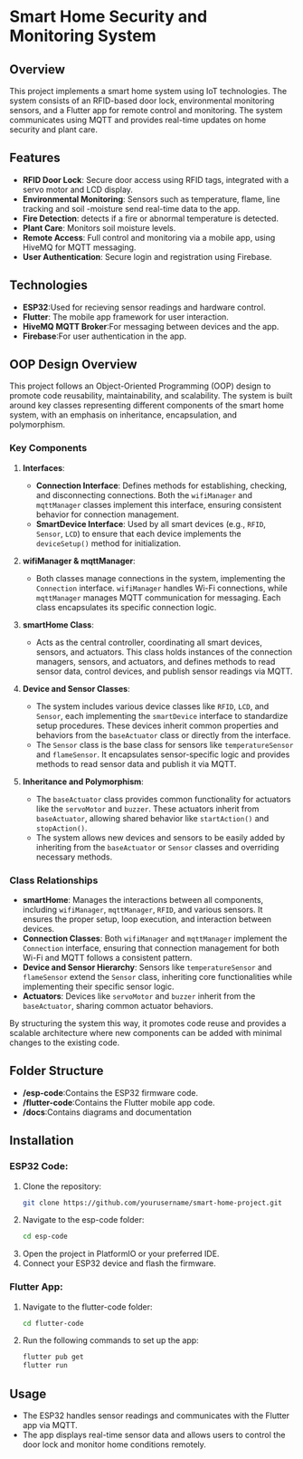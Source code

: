 ﻿# Smart Home Security and Monitoring System
## Overview
This project implements a smart home system using IoT technologies. The system consists of an RFID-based door lock, environmental monitoring sensors, and a Flutter app for remote control and monitoring. The system communicates using MQTT and provides real-time updates on home security and plant care.

## Features
- **RFID Door Lock**: Secure door access using RFID tags, integrated with a servo motor and LCD display.
- **Environmental Monitoring**: Sensors such as temperature, flame, line tracking and soil -moisture send real-time data to the app.
- **Fire Detection**: detects if a fire or abnormal temperature is detected.
- **Plant Care**: Monitors soil moisture levels.
- **Remote Access**: Full control and monitoring via a mobile app, using HiveMQ for MQTT messaging.
- **User Authentication**: Secure login and registration using Firebase.
  
## Technologies
- **ESP32**:Used for recieving sensor readings and hardware control.
- **Flutter**: The mobile app framework for user interaction.
- **HiveMQ MQTT Broker**:For messaging between devices and the app.
- **Firebase**:For user authentication in the app.
  
## OOP Design Overview
This project follows an Object-Oriented Programming (OOP) design to promote code reusability, maintainability, and scalability. The system is built around key classes representing different components of the smart home system, with an emphasis on inheritance, encapsulation, and polymorphism.

### Key Components

1. **Interfaces**:
   - **Connection Interface**: Defines methods for establishing, checking, and disconnecting connections. Both the `wifiManager` and `mqttManager` classes implement this interface, ensuring consistent behavior for connection management.
   - **SmartDevice Interface**: Used by all smart devices (e.g., `RFID`, `Sensor`, `LCD`) to ensure that each device implements the `deviceSetup()` method for initialization.

2. **wifiManager & mqttManager**:
   - Both classes manage connections in the system, implementing the `Connection` interface. `wifiManager` handles Wi-Fi connections, while `mqttManager` manages MQTT communication for messaging. Each class encapsulates its specific connection logic.

3. **smartHome Class**:
   - Acts as the central controller, coordinating all smart devices, sensors, and actuators. This class holds instances of the connection managers, sensors, and actuators, and defines methods to read sensor data, control devices, and publish sensor readings via MQTT.

4. **Device and Sensor Classes**:
   - The system includes various device classes like `RFID`, `LCD`, and `Sensor`, each implementing the `smartDevice` interface to standardize setup procedures. These devices inherit common properties and behaviors from the `baseActuator` class or directly from the interface.
   - The `Sensor` class is the base class for sensors like `temperatureSensor` and `flameSensor`. It encapsulates sensor-specific logic and provides methods to read sensor data and publish it via MQTT.

5. **Inheritance and Polymorphism**:
   - The `baseActuator` class provides common functionality for actuators like the `servoMotor` and `buzzer`. These actuators inherit from `baseActuator`, allowing shared behavior like `startAction()` and `stopAction()`.
   - The system allows new devices and sensors to be easily added by inheriting from the `baseActuator` or `Sensor` classes and overriding necessary methods.

### Class Relationships

- **smartHome**: Manages the interactions between all components, including `wifiManager`, `mqttManager`, `RFID`, and various sensors. It ensures the proper setup, loop execution, and interaction between devices.
- **Connection Classes**: Both `wifiManager` and `mqttManager` implement the `Connection` interface, ensuring that connection management for both Wi-Fi and MQTT follows a consistent pattern.
- **Device and Sensor Hierarchy**: Sensors like `temperatureSensor` and `flameSensor` extend the `Sensor` class, inheriting core functionalities while implementing their specific sensor logic.
- **Actuators**: Devices like `servoMotor` and `buzzer` inherit from the `baseActuator`, sharing common actuator behaviors.

By structuring the system this way, it promotes code reuse and provides a scalable architecture where new components can be added with minimal changes to the existing code.

## Folder Structure
- **/esp-code**:Contains the ESP32 firmware code.
- **/flutter-code**:Contains the Flutter mobile app code.
- **/docs**:Contains diagrams and documentation

## Installation
### ESP32 Code:
1. Clone the repository:
   ```bash
   git clone https://github.com/yourusername/smart-home-project.git
2. Navigate to the esp-code folder:
   ```bash
   cd esp-code
3. Open the project in PlatformIO or your preferred IDE.
4. Connect your ESP32 device and flash the firmware.
### Flutter App:
1. Navigate to the flutter-code folder:
    ```bash
    cd flutter-code
2. Run the following commands to set up the app:
    ```bash
    flutter pub get
    flutter run

## Usage
- The ESP32 handles sensor readings and communicates with the Flutter app via MQTT.
- The app displays real-time sensor data and allows users to control the door lock and monitor home conditions remotely.

